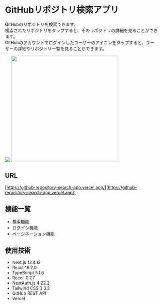 # GitHubリポジトリ検索アプリ

GitHubのリポジトリを検索できます。<br>
検索されたリポジトリをタップすると、そのリポジトリの詳細を見ることができます。<br>
GitHubのアカウントでログインしたユーザーのアイコンをタップすると、ユーザーの詳細やリポジトリ一覧を見ることができます。<br>

<img src="https://github.com/kazuki-takane/github-repository-search-app/assets/119714353/6306b5da-ad5a-4cb0-983f-c612dc5cd39a">
<img src="https://github.com/kazuki-takane/github-repository-search-app/assets/119714353/1752175b-5a1f-48cc-968c-d6ef6571bbfb" width="350">

## URL
[https://github-repository-search-app.vercel.app/](https://github-repository-search-app.vercel.app/)

## 機能一覧
- 検索機能
- ログイン機能
- ページネーション機能

## 使用技術
- Next.js 13.4.12
- React 18.2.0
- TypeScript 5.1.6
- Recoil 0.7.7
- NextAuth.js 4.22.3
- Tailwind CSS 3.3.3
- GitHub REST API
- Vercel
